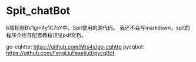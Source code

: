 # Spit_chatBot
b站视频BV1gm4y1C7oY中，Spit使用的源代码。
我还不会写markdown，spit的程序介绍与配置教程详见pdf文档。

go-cqhttp: https://github.com/Mrs4s/go-cqhttp
pycqbot: https://github.com/FengLiuFeseliud/pycqBot
